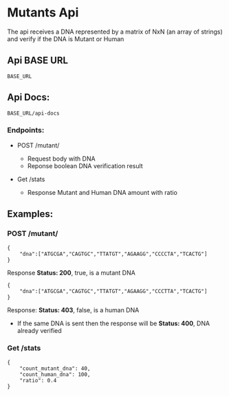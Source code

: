 # Mutants Api

The api receives a DNA represented by a matrix of NxN (an array of strings) and verify if the DNA is Mutant or Human

## Api BASE URL

```
BASE_URL
```

## Api Docs:

```
BASE_URL/api-docs
```

### Endpoints:

 * POST /mutant/ 
   - Request body with DNA
   - Reponse boolean DNA verification result

 * Get /stats
   - Response Mutant and Human DNA amount with ratio

## Examples:

### POST /mutant/ 

```
{
	"dna":["ATGCGA","CAGTGC","TTATGT","AGAAGG","CCCCTA","TCACTG"]
}

```
Response **Status: 200**, true, is a mutant DNA


```
{
	"dna":["ATGCGA","CAGTGC","TTATGT","AGAAGG","CCCTTA","TCACTG"]
}

```

Response: **Status: 403**, false, is a human DNA

* If the same DNA is sent then the response will be **Status: 400**, DNA already verified

### Get /stats


```
{
    "count_mutant_dna": 40,
    "count_human_dna": 100,
    "ratio": 0.4
}

```

